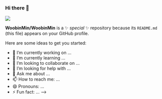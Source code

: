 ### Hi there 👋

<a href="https://github.com/WoobinMin/Mybox"><img src="https://img.shields.io/badge/MyBox-9FEF00?style=flat-square&logo=Hack The Box&logoColor=white"/></a>

 
**WoobinMin/WoobinMin** is a ✨ _special_ ✨ repository because its `README.md` (this file) appears on your GitHub profile.

Here are some ideas to get you started:




- 🔭 I’m currently working on ...
- 🌱 I’m currently learning ...
- 👯 I’m looking to collaborate on ...
- 🤔 I’m looking for help with ...
- 💬 Ask me about ...
- 📫 How to reach me: ...
- 😄 Pronouns: ...
- ⚡ Fun fact: ...
-->
